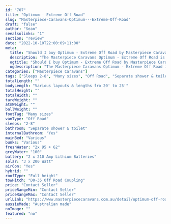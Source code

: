 ```yaml
---
id: "707"
title: "Optimum - Extreme Off Road"
slug: "Masterpiece-Caravans-Optimum---Extreme-Off-Road"
draft: "false"
author: "Sean"
seealsolinks: "1"
section: "review"
date: "2022-10-10T22:00:09+11:00"
meta:
  title: "Should I buy Optimum - Extreme Off Road by Masterpiece Caravans?"
  description: "The Masterpiece Caravans Optimum - Extreme Off Road is classed as Off Road, and sleeps 2-8 people. It is Australian made and comes in at Many sizes. It generally has Separate shower & toilet."
  ogtitle: "Should I buy Optimum - Extreme Off Road by Masterpiece Caravans?"
  ogdescription: "The Masterpiece Caravans Optimum - Extreme Off Road is classed as Off Road, and sleeps 2-8 people. It is Australian made and comes in at Many sizes. It generally has Separate shower & toilet."
categories: ["Masterpiece Caravans"]
tags: ["Sleeps 2-8", "Many sizes", "Off Road", "Separate shower & toilet", "Full height", "Price Unknown", "Australian made"]
totalLength: ""
bodyLength: "Various layouts & lengths fro 20' to 25'"
totalHeight: ""
totalWidth: ""
tareWeight: ""
atmWeight: ""
ballWeight: ""
footTag: "Many sizes"
vanType: "Off Road"
sleeps: "2-8"
bathroom: "Separate shower & toilet"
internalBathroom: "Yes"
mainBed: "Various"
bunks: "Various"
freshWater: "2x 95 + 62"
greyWater: "100"
battery: "2 x 210 Amp Lithium Batteries"
solar: "3 x 200 Watt"
airCon: "Yes"
hybrid: ""
roofType: "Full height"
towHitch: "D0-35 Off Road Coupling"
price: "Contact Seller"
priceRangeMin: "Contact Seller"
priceRangeMax: "Contact Seller"
urlLink: "https://www.masterpiececaravans.com.au/detail/optimum-off-road-extreme-off-road-luxury.html"
aussieMade: "Australian made"
noImage: ""
featured: "no"
---
```

